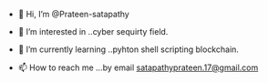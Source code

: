 - 👋 Hi, I’m @Prateen-satapathy
- 👀 I’m interested in ..cyber sequirty field.
- 🌱 I’m currently learning ..pyhton shell scripting blockchain.
  
- 📫 How to reach me ...by email satapathyprateen.17@gmail.com



<!---
Prateen-satapathy/Prateen-satapathy is a ✨ special ✨ repository because its `README.md` (this file) appears on your GitHub profile.
You can click the Preview link to take a look at your changes.
--->
